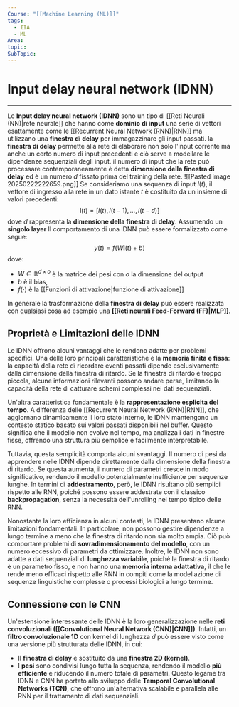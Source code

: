 ```yaml
---
Course: "[[Machine Learning (ML)]]"
tags:
  - IIA
  - ML
Area: 
topic: 
SubTopic:
---
```

# Input delay neural network (IDNN)
---
Le __Input delay neural network (IDNN)__ sono un tipo di [[Reti Neurali (NN)|rete neurale]] che hanno come __dominio di input__ una serie di vettori esattamente come le [[Recurrent Neural Network (RNN)|RNN]] ma utilizzano una __finestra di delay__ per immagazzinare gli input passati. la __finestra di delay__ permette alla rete di elaborare non solo l'input corrente ma anche un certo numero di input precedenti e ciò serve a modellare le dipendenze sequenziali degli input. il numero di input che la rete può processare contemporaneamente è detta __dimensione della finestra di delay__  ed è un numero $d$  fissato prima del training della rete.
![[Pasted image 20250222222659.png]]
Se consideriamo una sequenza di input $l(t)$, il vettore di ingresso alla rete in un dato istante $t$ è costituito da un insieme di valori precedenti: $$\mathbf{l}(t) = \left[ l(t), l(t-1), \dots, l(t-d) \right]$$dove $d$ rappresenta la __dimensione della finestra di delay__. Assumendo un __singolo layer__ Il comportamento di una IDNN può essere formalizzato come segue:$$y(t) = f(W \mathbf{l}(t) + b)$$dove:
- $W\in \mathbb{R}^{d\times o}$ è la matrice dei pesi con $o$ la dimensione del output
- $b$ è il bias,
- $f(\cdot)$ è la [[Funzioni di attivazione|funzione di attivazione]]

In generale la trasformazione della __finestra di delay__ può essere realizzata con qualsiasi cosa ad esempio una  __[[Reti neurali Feed-Forward (FF)|MLP]]__. 
 

## Proprietà e Limitazioni delle IDNN

Le IDNN offrono alcuni vantaggi che le rendono adatte per problemi specifici. Una delle loro principali caratteristiche è la **memoria finita e fissa**: la capacità della rete di ricordare eventi passati dipende esclusivamente dalla dimensione della finestra di ritardo. Se la finestra di ritardo è troppo piccola, alcune informazioni rilevanti possono andare perse, limitando la capacità della rete di catturare schemi complessi nei dati sequenziali.

Un'altra caratteristica fondamentale è la **rappresentazione esplicita del tempo**. A differenza delle [[Recurrent Neural Network (RNN)|RNN]], che aggiornano dinamicamente il loro stato interno, le IDNN mantengono un contesto statico basato sui valori passati disponibili nel buffer. Questo significa che il modello non evolve nel tempo, ma analizza i dati in finestre fisse, offrendo una struttura più semplice e facilmente interpretabile.

Tuttavia, questa semplicità comporta alcuni svantaggi. Il numero di pesi da apprendere nelle IDNN dipende direttamente dalla dimensione della finestra di ritardo. Se questa aumenta, il numero di parametri cresce in modo significativo, rendendo il modello potenzialmente inefficiente per sequenze lunghe. In termini di **addestramento**, però, le IDNN risultano più semplici rispetto alle RNN, poiché possono essere addestrate con il classico **backpropagation**, senza la necessità dell'unrolling nel tempo tipico delle RNN.

Nonostante la loro efficienza in alcuni contesti, le IDNN presentano alcune limitazioni fondamentali. In particolare, non possono gestire dipendenze a lungo termine a meno che la finestra di ritardo non sia molto ampia. Ciò può comportare problemi di **sovradimensionamento del modello**, con un numero eccessivo di parametri da ottimizzare. Inoltre, le IDNN non sono adatte a dati sequenziali di **lunghezza variabile**, poiché la finestra di ritardo è un parametro fisso, e non hanno una **memoria interna adattativa**, il che le rende meno efficaci rispetto alle RNN in compiti come la modellazione di sequenze linguistiche complesse o processi biologici a lungo termine.

## Connessione con le CNN

Un'estensione interessante delle IDNN è la loro generalizzazione nelle **reti convoluzionali ([[Convolutional Neural Network  (CNN)|CNN]])**. Infatti, un **filtro convoluzionale 1D** con kernel di lunghezza $d$ può essere visto come una versione più strutturata delle IDNN, in cui:
- Il __finestra di delay__ è sostituito da una __finestra 2D (kernel)__.
- I __pesi__ sono condivisi lungo tutta la sequenza, rendendo il modello **più efficiente** e riducendo il numero totale di parametri.
Questo legame tra IDNN e CNN ha portato allo sviluppo delle **Temporal Convolutional Networks (TCN)**, che offrono un'alternativa scalabile e parallela alle RNN per il trattamento di dati sequenziali.

